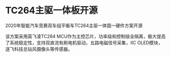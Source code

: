 # TC264主驱一体板开源
2020年智能汽车竞赛双车组平衡车TC264主驱一体国一硬件方案开源

该方案采用英飞凌TC264 MCU作为主控芯片，功率级和控制级全隔离，极大提高了系统稳定性，支持双直流有刷电机驱动，五路电磁信号采集，IIC OLED模块，逐飞科技总钻风摄像头等传感器。
